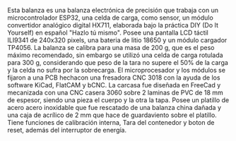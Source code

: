 Esta balanza es una balanza electrónica de precisión que trabaja con un microcontrolador ESP32, una celda de carga, como sensor, un módulo convertidor analógico digital HX711, elaborada bajo la práctica DIY (Do It Yourself) en español "Hazlo tú mismo".
Posee una pantalla LCD táctil ILI9341 de 240x320 pixels, una bateria de litio 18650 y un módulo cargador TP4056.
La balanza se calibra para una masa de 200 g, que es el peso máximo recomendado, sin embargo se utilizó una celda de carga rotulada para 300 g, considerando que peso de la tara no supere el 50% de la carga y la celda no sufra por la sobrecarga.
El microprocesador y los módulos se fijaron a una PCB hechacon una fresadora CNC 3018 con la ayuda de los software KiCad, FlatCAM y bCNC.
La carcasa fue diseñada en FreeCad y mecanizada con una CNC casera 3060 sobre 2 laminas de PVC de 18 mm de espesor, siendo una pieza el cuerpo y la otra la tapa.
Posee un platillo de acero acero inoxidable que fue rescatado de una balanza china dañada y una caja de acrílico de 2 mm que hace de guardaviento sobre el platillo.
Tiene funciones de calibración interna, Tara del contenedor y boton de reset, además del interruptor de energía.
